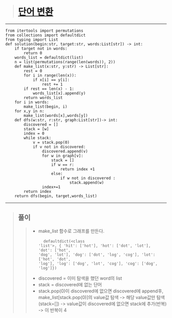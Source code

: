 > # [단어 변환](https://programmers.co.kr/learn/courses/30/lessons/43163?language=python3 "단어 변환")
***
    from itertools import permutations
    from collections import defaultdict
    from typing import List
    def solution(begin:str, target:str, words:List[str]) -> int:
        if target not in words:
            return 0
        words_list = defaultdict(list)
        n = list(permutations(range(len(words)), 2))
        def make_list(x:str, y:str) -> List[str]:
            rest = 0
            for i in range(len(x)):
                if x[i] == y[i]:
                    rest += 1
            if rest == len(x) - 1:
                words_list[x].append(y)
            return words_list
        for i in words:
            make_list(begin, i)
        for x,y in n:
            make_list(words[x],words[y])
        def dfs(w:str, r:str, graph:List[str])-> int:
            discovered = []
            stack = [w]
            index = 0
            while stack:
                v = stack.pop(0)
                if v not in discovered:
                    discovered.append(v)
                    for w in graph[v]:
                        stack = []
                        if w == r:
                            return index +1
                        else:
                            if w not in discovered :
                                stack.append(w)
                    index+=1
            return index
        return dfs(begin, target,words_list)
***   
> ## 풀이
>   > * make_list 함수로 그래프를 만든다.
    <pre>
    <code>
    defaultdict(<class 'list'>, {
    'hit': ['hot'], 
                                 'hot': ['dot', 'lot'], 
                                 'dot': ['hot', 'dog', 'lot'], 
                                 'dog': ['dot', 'log', 'cog'], 
                                 'lot': ['hot', 'dot', 'log'], 
                                 'log': ['dog', 'lot', 'cog'], 
                                 'cog': ['dog', 'log']})
    </code>
    </pre> 
>   > * discovered = 이미 탐색을 했던 word의 list 
>   > * stack = discovered에 없는 단어
>   > * stack.pop(0)이 discovered에 없으면 discovered에 append후, make_list[stack.pop(0)]의 value값 탐색 ->
>   >  해당 value값만 탐색(stack=[]) -> value값이 discovered에 없으면 stack에 추가(반복) -> 이 반복이 4

